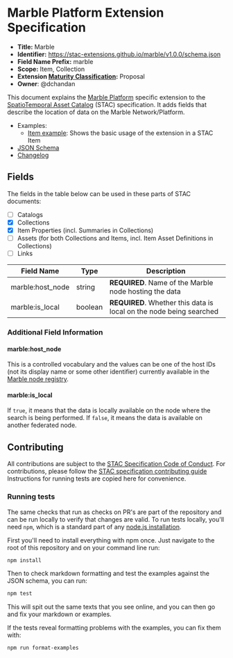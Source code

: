 # Marble Platform Extension Specification

- **Title:** Marble
- **Identifier:** <https://stac-extensions.github.io/marble/v1.0.0/schema.json>
- **Field Name Prefix:** marble
- **Scope:** Item, Collection
- **Extension [Maturity Classification](https://github.com/radiantearth/stac-spec/tree/master/extensions/README.md#extension-maturity):** Proposal
- **Owner**: @dchandan

This document explains the [Marble Platform](https://marbleclimate.com) specific extension to the 
[SpatioTemporal Asset Catalog](https://github.com/radiantearth/stac-spec) (STAC) specification. It adds fields 
that describe the location of data on the Marble Network/Platform.

- Examples:
  - [Item example](examples/item.json): Shows the basic usage of the extension in a STAC Item
- [JSON Schema](json-schema/schema.json)
- [Changelog](./CHANGELOG.md)

## Fields

The fields in the table below can be used in these parts of STAC documents:

- [ ] Catalogs
- [x] Collections
- [x] Item Properties (incl. Summaries in Collections)
- [ ] Assets (for both Collections and Items, incl. Item Asset Definitions in Collections)
- [ ] Links

| Field Name           | Type                      | Description                                  |
| -------------------- | ------------------------- | -------------------------------------------- |
| marble:host_node | string                    | **REQUIRED**. Name of the Marble node hosting the data |
| marble:is_local      | boolean | **REQUIRED**. Whether this data is local on the node being searched |

### Additional Field Information

#### marble:host_node

This is a controlled vocabulary and the values can be one of the host IDs (not its display name or some other identifier) 
currently available in the [Marble node registry](https://github.com/DACCS-Climate/Marble-node-registry).

#### marble:is_local

If `true`, it means that the data is locally available on the node where the search is being performed. If `false`, it means
the data is available on another federated node.

## Contributing

All contributions are subject to the
[STAC Specification Code of Conduct](https://github.com/radiantearth/stac-spec/blob/master/CODE_OF_CONDUCT.md).
For contributions, please follow the
[STAC specification contributing guide](https://github.com/radiantearth/stac-spec/blob/master/CONTRIBUTING.md) Instructions
for running tests are copied here for convenience.

### Running tests

The same checks that run as checks on PR's are part of the repository and can be run locally to verify that changes are valid. 
To run tests locally, you'll need `npm`, which is a standard part of any [node.js installation](https://nodejs.org/en/download/).

First you'll need to install everything with npm once. Just navigate to the root of this repository and on 
your command line run:
```bash
npm install
```

Then to check markdown formatting and test the examples against the JSON schema, you can run:
```bash
npm test
```

This will spit out the same texts that you see online, and you can then go and fix your markdown or examples.

If the tests reveal formatting problems with the examples, you can fix them with:
```bash
npm run format-examples
```
